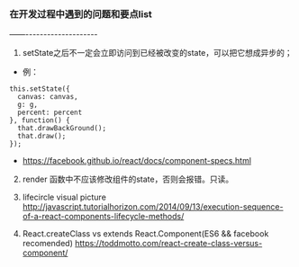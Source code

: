 ### 在开发过程中遇到的问题和要点list
——--------------------

1. setState之后不一定会立即访问到已经被改变的state，可以把它想成异步的；
- 例：
```
this.setState({
  canvas: canvas,
  g: g,
  percent: percent
}, function() {
  that.drawBackGround();
  that.draw();
});
```
- <https://facebook.github.io/react/docs/component-specs.html>

2. render 函数中不应该修改组件的state，否则会报错。只读。

3. lifecircle visual picture  <http://javascript.tutorialhorizon.com/2014/09/13/execution-sequence-of-a-react-components-lifecycle-methods/>

4. React.createClass vs extends React.Component(ES6 && facebook recomended) <https://toddmotto.com/react-create-class-versus-component/>
